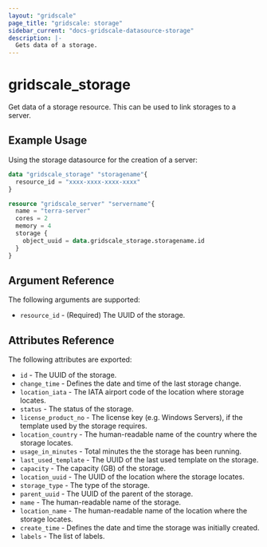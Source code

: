 ```yaml
---
layout: "gridscale"
page_title: "gridscale: storage"
sidebar_current: "docs-gridscale-datasource-storage"
description: |-
  Gets data of a storage.
---
```


# gridscale_storage

Get data of a storage resource. This can be used to link storages to a server.

## Example Usage

Using the storage datasource for the creation of a server:

```terraform
data "gridscale_storage" "storagename"{
  resource_id = "xxxx-xxxx-xxxx-xxxx"
}

resource "gridscale_server" "servername"{
  name = "terra-server"
  cores = 2
  memory = 4
  storage {
    object_uuid = data.gridscale_storage.storagename.id
  }
}
```

## Argument Reference

The following arguments are supported:

* `resource_id` - (Required) The UUID of the storage.

## Attributes Reference

The following attributes are exported:

* `id` - The UUID of the storage.
* `change_time` - Defines the date and time of the last storage change.
* `location_iata` - The IATA airport code of the location where storage locates.
* `status` - The status of the storage.
* `license_product_no` - The license key (e.g. Windows Servers), if the template used by the storage requires.
* `location_country` - The human-readable name of the country where the storage locates.
* `usage_in_minutes` - Total minutes the the storage has been running.
* `last_used_template` - The UUID of the last used template on the storage.
* `capacity` - The capacity (GB) of the storage.
* `location_uuid` - The UUID of the location where the storage locates.
* `storage_type` - The type of the storage.
* `parent_uuid` - The UUID of the parent of the storage.
* `name` - The human-readable name of the storage.
* `location_name` - The human-readable name of the location where the storage locates.
* `create_time` - Defines the date and time the storage was initially created.
* `labels` - The list of labels.
